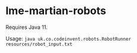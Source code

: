 # lme-martian-robots

Requires Java 11.

Usage: `java uk.co.codeinvent.robots.RobotRunner resources/robot_input.txt`
